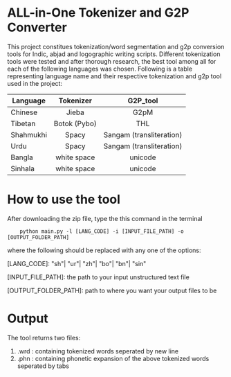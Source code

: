 # ALL-in-One Tokenizer and G2P Converter

This project constitues tokenization/word segmentation and g2p conversion tools for Indic, abjad and logographic writing scripts. Different tokenization tools were tested and after thorough research, the best tool among all for each of the following languages was chosen. Following is a table representing language name and their respective tokenization and g2p tool used in the project:

| Language | Tokenizer    | G2P_tool                |
|----------|:------------:|:-----------------------:|
|Chinese   | Jieba        | G2pM                    |
|Tibetan   | Botok (Pybo) | THL                     |
|Shahmukhi | Spacy        | Sangam (transliteration)|
|Urdu      | Spacy        | Sangam (transliteration)|
|Bangla    | white space  | unicode                 |
|Sinhala   | white space  | unicode                 |

# How to use the tool

After downloading the zip file, type the this command in the terminal

        python main.py -l [LANG_CODE] -i [INPUT_FILE_PATH] -o [OUTPUT_FOLDER_PATH]
        
where the following should be replaced with any one of the options:

[LANG_CODE]: "sh"| "ur"| "zh"| "bo"| "bn"| "sin"

[INPUT_FILE_PATH]: the path to your input unstructured text file

[OUTPUT_FOLDER_PATH]: path to where you want your output files to be

# Output

The tool returns two files:
1. .wrd : containing tokenized words seperated by new line
2. .phn : containing phonetic expansion of the above tokenized words seperated by tabs 

